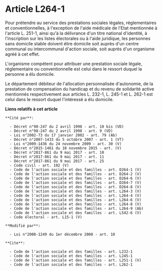 # Article L264-1

Pour prétendre au service des prestations sociales légales, réglementaires et conventionnelles, à l'exception de l'aide
médicale de l'Etat mentionnée à l'article L. 251-1, ainsi qu'à la délivrance d'un titre national d'identité, à l'inscription
sur les listes électorales ou à l'aide juridique, les personnes sans domicile stable doivent élire domicile soit auprès d'un
centre communal ou intercommunal d'action sociale, soit auprès d'un organisme agréé à cet effet.

L'organisme compétent pour attribuer une prestation sociale légale, réglementaire ou conventionnelle est celui dans le
ressort duquel la personne a élu domicile. 

Le département débiteur de l'allocation personnalisée d'autonomie, de la prestation de compensation du handicap et du revenu
de solidarité active mentionnés respectivement aux articles L. 232-1, L. 245-1 et L. 262-1 est celui dans le ressort duquel
l'intéressé a élu domicile.

**Liens relatifs à cet article**

	**Cité par**:

	  - Décret n°98-247 du 2 avril 1998 - art. 10 bis (VD)
	  - Décret n°98-247 du 2 avril 1998 - art. 9 (VD)
	  - Loi n°2002-73 du 17 janvier 2002 - art. 79 (Ab)
	  - Décret n°2007-1433 du 5 octobre 2007 - art. 1 (VT)
	  - Loi n°2009-1436 du 24 novembre 2009 - art. 30 (V)
	  - Décret n°2015-1461 du 10 novembre 2015 - art. (V)
	  - Décret n°2017-861 du 9 mai 2017 - art. 10
	  - Décret n°2017-861 du 9 mai 2017 - art. 11
	  - Décret n°2017-861 du 9 mai 2017 - art. 25
	  - Code civil - art. 102 (V)
	  - Code de l'action sociale et des familles - art. D264-1 (V)
	  - Code de l'action sociale et des familles - art. D264-2 (V)
	  - Code de l'action sociale et des familles - art. D264-6 (V)
	  - Code de l'action sociale et des familles - art. D264-7 (V)
	  - Code de l'action sociale et des familles - art. D264-8 (V)
	  - Code de l'action sociale et des familles - art. L264-3 (V)
	  - Code de l'action sociale et des familles - art. L264-4 (V)
	  - Code de l'action sociale et des familles - art. L264-6 (V)
	  - Code de l'action sociale et des familles - art. L264-8 (V)
	  - Code de l'action sociale et des familles - art. L264-9 (Ab)
	  - Code de l'action sociale et des familles - art. L542-6 (V)
	  - Code électoral - art. L15-1 (V)

	**Modifié par**:

	  - Loi n°2008-1249 du 1er décembre 2008 - art. 10

	**Cite**:

	  - Code de l'action sociale et des familles - art. L232-1
	  - Code de l'action sociale et des familles - art. L245-1
	  - Code de l'action sociale et des familles - art. L251-1 (V)
	  - Code de l'action sociale et des familles - art. L262-1
